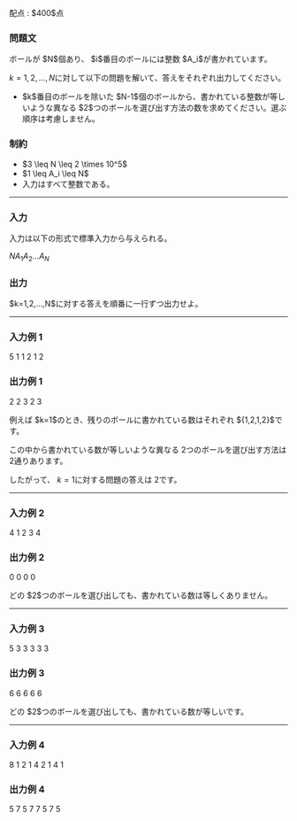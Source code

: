 
<div>

<span>

<span>

<p>
配点 : $400$点
</p>

<div>

<section>

### **問題文**

<p>
ボールが $N$個あり、 $i$番目のボールには整数 $A_i$が書かれています。

$k=1,2,...,N$に対して以下の問題を解いて、答えをそれぞれ出力してください。  
</p>

<ul>

<li>
$k$番目のボールを除いた $N-1$個のボールから、書かれている整数が等しいような異なる $2$つのボールを選び出す方法の数を求めてください。選ぶ順序は考慮しません。
</li>

</ul>

</section>

</div>

<div>

<section>

### **制約**

<ul>

<li>
$3 \leq N \leq 2 \times 10^5$
</li>

<li>
$1 \leq A_i \leq N$
</li>

<li>
入力はすべて整数である。
</li>

</ul>

</section>

</div>

---

<div>

<div>

<section>

### **入力**

<p>
入力は以下の形式で標準入力から与えられる。  
</p>

<div>

$N$$A_1$$A_2$$...$$A_N$
</div>

</section>

</div>

<div>

<section>

### **出力**

<p>
$k=1,2,...,N$に対する答えを順番に一行ずつ出力せよ。
</p>

</section>

</div>

</div>

---

<div>

<section>

### **入力例 1**

<div>

5
1 1 2 1 2

</div>

</section>

</div>

<div>

<section>

### **出力例 1**

<div>

2
2
3
2
3

</div>

<p>
例えば $k=1$のとき、残りのボールに書かれている数はそれぞれ ${1,2,1,2}$です。

この中から書かれている数が等しいような異なる $2$つのボールを選び出す方法は $2$通りあります。

したがって、 $k=1$に対する問題の答えは $2$です。
</p>

</section>

</div>

---

<div>

<section>

### **入力例 2**

<div>

4
1 2 3 4

</div>

</section>

</div>

<div>

<section>

### **出力例 2**

<div>

0
0
0
0

</div>

<p>
どの $2$つのボールを選び出しても、書かれている数は等しくありません。
</p>

</section>

</div>

---

<div>

<section>

### **入力例 3**

<div>

5
3 3 3 3 3

</div>

</section>

</div>

<div>

<section>

### **出力例 3**

<div>

6
6
6
6
6

</div>

<p>
どの $2$つのボールを選び出しても、書かれている数が等しいです。
</p>

</section>

</div>

---

<div>

<section>

### **入力例 4**

<div>

8
1 2 1 4 2 1 4 1

</div>

</section>

</div>

<div>

<section>

### **出力例 4**

<div>

5
7
5
7
7
5
7
5

</div>

</section>

</div>

</span>

</span>

</div>
